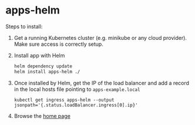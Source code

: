 # apps-helm

Steps to install:

1. Get a running Kubernetes cluster (e.g. minikube or any cloud provider). Make sure access is correctly setup.

2. Install app with Helm

    ```bash
    helm dependency update
    helm install apps-helm ./
    ```

3. Once installed by Helm, get the IP of the load balancer and add a record in the local hosts file pointing to `apps-example.local`

    `kubectl get ingress apps-helm --output jsonpath='{.status.loadBalancer.ingress[0].ip}'`

4. Browse the [home page](http://apps-example.local/)

